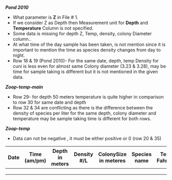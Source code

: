 _**Pond 2010**_

* What parameter is **Z** in File # 1.
* If we consider Z as Depth then Measurement unit for **Depth** and **Temperature** Column is not specified.
* Some data is missing for depth Z, Temp, density, colony Diameter column..
* At what time of the day sample has been taken, is not mention since it is important to mention the time as species density changes from day to night.
* Row 18 & 19 (Pond 2010)- For the same date, depth, temp Density for cuni is less even for almost same Colony diameter (3.23 & 3.28), may be time for sample taking is different but it is not mentioned in the given data.



**_Zoop-temp-main_**

* Row 29- for depth 50 meters temperature is quite higher in comparison to row 30 for same date and depth
* Row 32 & 34 are conflicting as there is the difference between the density of species per liter for the same depth, colony diameter and temperature may be sample taking time is different for both rows.



**_Zoop-temp_**

* Data can not be negative , it must be either positive or 0 (row 20 & 35)








| Date | Time (am/pm) | Depth in meters | Density #/L | ColonySize in meteres | Species name | Temp in Fahrehneit |
|------|------|-----------------|----------   |-----------------      |------------  |------------------- |
|      |      |                 |             |                       |              |                    |
|      |      |                 |             |                       |              |                    |
|      |      |                 |             |                       |              |                    |
